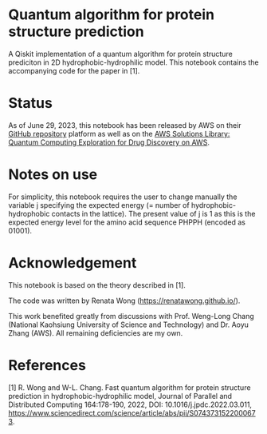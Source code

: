 # Quantum algorithm for protein structure prediction

A Qiskit implementation of a quantum algorithm for protein structure prediciton in 2D hydrophobic-hydrophilic model. This notebook contains the accompanying code for the paper in [1]. 


# Status
As of June 29, 2023, this notebook has been released by AWS on their [GitHub repository](https://github.com/awslabs/quantum-computing-exploration-for-drug-discovery-on-aws) platform as well as on the [AWS Solutions Library: Quantum Computing Exploration for Drug Discovery on AWS](https://aws.amazon.com/solutions/implementations/quantum-computing-exploration-for-drug-discovery/). 

# Notes on use
For simplicity, this notebook requires the user to change manually the variable j specifying the expected energy (= number of hydrophobic-hydrophobic contacts in the lattice). The present value of j is 1 as this is the expected energy level for the amino acid sequence PHPPH (encoded as 01001). 

# Acknowledgement
This notebook is based on the theory described in [1].

The code was written by Renata Wong (https://renatawong.github.io/).

This work benefited greatly from discussions with Prof. Weng-Long Chang (National Kaohsiung University of Science and Technology) and Dr. Aoyu Zhang (AWS). All remaining deficiencies are my own.

# References
[1] R. Wong and W-L. Chang. Fast quantum algorithm for protein structure prediction in hydrophobic-hydrophilic model, Journal of Parallel and Distributed Computing 164:178-190, 2022, DOI: 10.1016/j.jpdc.2022.03.011, https://www.sciencedirect.com/science/article/abs/pii/S0743731522000673.
